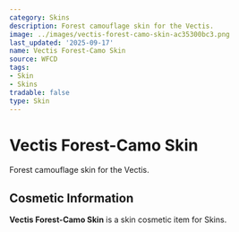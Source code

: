 ```yaml
---
category: Skins
description: Forest camouflage skin for the Vectis.
image: ../images/vectis-forest-camo-skin-ac35300bc3.png
last_updated: '2025-09-17'
name: Vectis Forest-Camo Skin
source: WFCD
tags:
- Skin
- Skins
tradable: false
type: Skin
---
```


# Vectis Forest-Camo Skin

Forest camouflage skin for the Vectis.

## Cosmetic Information

**Vectis Forest-Camo Skin** is a skin cosmetic item for Skins.

